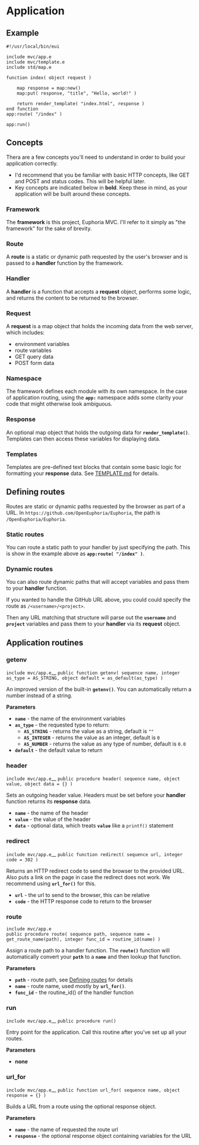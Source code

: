 # Application

## Example

    #!/usr/local/bin/eui

    include mvc/app.e
    include mvc/template.e
    include std/map.e

    function index( object request )

        map response = map:new()
        map:put( response, "title", "Hello, world!" )

        return render_template( "index.html", response )
    end function
    app:route( "/index" )

    app:run()

## Concepts

Thera are a few concepts you'll need to understand in order to build your application correctly.

- I'd recommend that you be familiar with basic HTTP concepts, like GET and POST and status codes. This will be helpful later.
- Key concepts are indicated below in **bold**. Keep these in mind, as your application will be built around these concepts.

### Framework

The **framework** is this project, Euphoria MVC. I'll refer to it simply as "the framework" for the sake of brevity.

### Route

A **route** is a static or dynamic path requested by the user's browser and is passed to a **handler** function by the framework.

###  Handler

A **handler** is a function that accepts a **request** object, performs some logic, and returns the content to be returned to the browser.

### Request

A **request** is a map object that holds the incoming data from the web server, which includes:

- environment variables
- route variables
- GET query data
- POST form data

### Namespace

The framework defines each module with its own namespace. In the case of application routing, using the **`app:`** namespace adds some clarity your code that might otherwise look ambiguous.

### Response

An optional map object that holds the outgoing data for **`render_template()`**. Templates can then access these variables for displaying data.

### Templates

Templates are pre-defined text blocks that contain some basic logic for formatting your **response** data. See [TEMPLATE.md](TEMPLATE.md) for details.

## Defining routes

Routes are static or dynamic paths requested by the browser as part of a URL. In `https://github.com/OpenEuphoria/Euphoria`, the path is `/OpenEuphoria/Euphoria`.

### Static routes

You can route a static path to your handler by just specifying the path. This is show in the example above as **`app:route( "/index" )`**.

### Dynamic routes

You can also route dynamic paths that will accept variables and pass them to your **handler** function.

If you wanted to handle the GitHub URL above, you could could specify the route as `/<username>/<project>`.

Then any URL matching that structure will parse out the **`username`** and **`project`** variables and pass them to your **handler** via its **request** object.

## Application routines

### getenv

`include mvc/app.e`__
`public function getenv( sequence name, integer as_type = AS_STRING, object default = as_default(as_type) )`

An improved version of the built-in **`getenv()`**. You can automatically return a number instead of a string.

**Parameters**

- **`name`** - the name of the environment variables
- **`as_type`** - the requested type to return:
  - **`AS_STRING`** - returns the value as a string, default is `""`
  - **`AS_INTEGER`** - returns the value as an integer, default is `0`
  - **`AS_NUMBER`** - returns the value as any type of number, default is `0.0`
- **`default`** - the default value to return

### header

`include mvc/app.e`__
`public procedure header( sequence name, object value, object data = {} )`

Sets an outgoing header value. Headers must be set before your **handler** function returns its **response** data.

- **`name`** - the name of the header
- **`value`** - the value of the header
- **`data`** - optional data, which treats **`value`** like a `printf()` statement

### redirect

`include mvc/app.e`__
`public function redirect( sequence url, integer code = 302 )`

Returns an HTTP redirect code to send the browser to the provided URL. Also puts a link on the page in case the redirect does not work. We recommend using **`url_for()`** for this.

- **`url`** - the url to send to the browser, this can be relative
- **`code`** - the HTTP response code to return to the browser

### route

`include mvc/app.e`  
`public procedure route( sequence path, sequence name = get_route_name(path), integer func_id = routine_id(name) )`

Assign a route path to a handler function. The **`route()`** function will automatically convert your **`path`** to a **`name`** and then lookup that function.

**Parameters**

- **`path`** - route path, see [Defining routes](#defining-routes) for details
- **`name`** - route name, used mostly by **`url_for()`**.
- **`func_id`** - the routine_id() of the handler function

### run

`include mvc/app.e`__
`public procedure run()`

Entry point for the application. Call this routine after you've set up all your routes.

**Parameters**

- __none__

### url_for

`include mvc/app.e`__
`public function url_for( sequence name, object response = {} )`

Builds a URL from a route using the optional response object.

**Parameters**

- **`name`** - the name of requested the route url
- **`response`** - the optional response object containing variables for the URL

